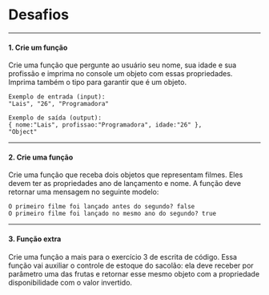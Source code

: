 
# Desafios

---

#### 1. Crie um função

Crie uma função que pergunte ao usuário seu nome, sua idade e sua profissão e imprima no console um objeto com essas propriedades. Imprima também o tipo para garantir que é um objeto. 

```
Exemplo de entrada (input):
"Lais", "26", "Programadora"

Exemplo de saída (output):
{ nome:"Lais", profissao:"Programadora", idade:"26" },
"Object"
```

---

#### 2. Crie uma função

Crie uma função que receba dois objetos que representam filmes. Eles devem ter as propriedades ano de lançamento e nome. A função deve retornar uma mensagem no seguinte modelo: 

```
O primeiro filme foi lançado antes do segundo? false 
O primeiro filme foi lançado no mesmo ano do segundo? true
```

---

#### 3. Função extra

Crie uma função a mais para o exercício 3 de escrita de código. Essa função vai auxiliar o controle de estoque do sacolão: ela deve receber por parâmetro uma das frutas e retornar esse mesmo objeto com a propriedade disponibilidade com o valor invertido.
